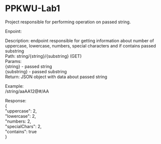 # PPKWU-Lab1

Project responsible for performing operation on passed string.

Enpoint:  

Description: endpoint responsible for getting information about number of uppercase, lowercase, numbers, special characters and if contains passed substring  
Path: string/{string}/{substring} (GET)  
Params:  
    {string} - passed string   
    {substring} - passed substring   
Return: JSON object with data about passed string  

Example:  
/string/aaAA12@#/AA  

Response:  
{  
    "uppercase": 2,    
    "lowercase": 2,  
    "numbers: 2,  
    "specialChars": 2,  
    "contains": true  
}   
